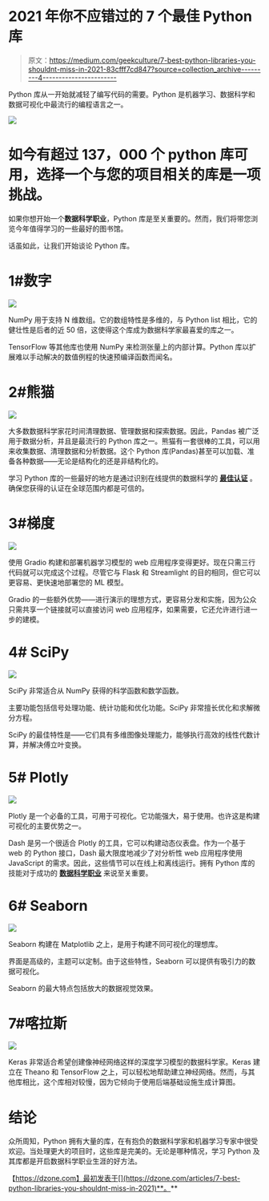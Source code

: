 # 2021 年你不应错过的 7 个最佳 Python 库

> 原文：<https://medium.com/geekculture/7-best-python-libraries-you-shouldnt-miss-in-2021-83cfff7cd847?source=collection_archive---------4----------------------->

Python 库从一开始就减轻了编写代码的需要。Python 是机器学习、数据科学和数据可视化中最流行的编程语言之一。

![](img/0b20990de90f21e311109bc95be01d7e.png)

# 如今有超过 137，000 个 python 库可用，选择一个与您的项目相关的库是一项挑战。

如果你想开始一个**数据科学职业**，Python 库是至关重要的。然而，我们将带您浏览今年值得学习的一些最好的图书馆。

话虽如此，让我们开始谈论 Python 库。

# 1#数字

![](img/5f748b2f473787ab55d5fac543e68889.png)

NumPy 用于支持 N 维数组。它的数组特性是多维的，与 Python list 相比，它的健壮性是后者的近 50 倍，这使得这个库成为数据科学家最喜爱的库之一。

TensorFlow 等其他库也使用 NumPy 来检测张量上的内部计算。Python 库以扩展难以手动解决的数值例程的快速预编译函数而闻名。

# 2#熊猫

![](img/d2341a9ab3b31962814971d136cf1e10.png)

大多数数据科学家花时间清理数据、管理数据和探索数据。因此，Pandas 被广泛用于数据分析，并且是最流行的 Python 库之一。熊猫有一套很棒的工具，可以用来收集数据、清理数据和分析数据。这个 Python 库(Pandas)甚至可以加载、准备各种数据——无论是结构化的还是非结构化的。

学习 Python 库的一些最好的地方是通过识别在线提供的数据科学的 [**最佳认证**](https://www.dasca.org/) 。确保您获得的认证在全球范围内都是可信的。

# 3#梯度

![](img/d0f860bd76452dbd23e4f36a896086df.png)

使用 Gradio 构建和部署机器学习模型的 web 应用程序变得更好。现在只需三行代码就可以完成这个过程。尽管它与 Flask 和 Streamlight 的目的相同，但它可以更容易、更快速地部署您的 ML 模型。

Gradio 的一些额外优势——进行演示的理想方式，更容易分发和实施，因为公众只需共享一个链接就可以直接访问 web 应用程序，如果需要，它还允许进行进一步的建模。

# 4# SciPy

![](img/878817e6c844d031e75f82b616ef51c1.png)

SciPy 非常适合从 NumPy 获得的科学函数和数学函数。

主要功能包括信号处理功能、统计功能和优化功能。SciPy 非常擅长优化和求解微分方程。

SciPy 的最佳特性是——它们具有多维图像处理能力，能够执行高效的线性代数计算，并解决傅立叶变换。

# 5# Plotly

![](img/efc4f822862f2428588f98277d6c5643.png)

Plotly 是一个必备的工具，可用于可视化。它功能强大，易于使用。也许这是构建可视化的主要优势之一。

Dash 是另一个很适合 Plotly 的工具，它可以构建动态仪表盘。作为一个基于 web 的 Python 接口，Dash 最大限度地减少了对分析性 web 应用程序使用 JavaScript 的需求。因此，这些情节可以在线上和离线运行。拥有 Python 库的技能对于成功的 [**数据科学职业**](https://dzone.com/articles/data-scientists-career-path-from-associate-to-dire) 来说至关重要。

# 6# Seaborn

![](img/cd425f302e9afc4679054412686ad456.png)

Seaborn 构建在 Matplotlib 之上，是用于构建不同可视化的理想库。

界面是高级的，主题可以定制。由于这些特性，Seaborn 可以提供有吸引力的数据可视化。

Seaborn 的最大特点包括放大的数据视觉效果。

# 7#喀拉斯

![](img/d324547e180a0cbd017336237ff3240b.png)

Keras 非常适合希望创建像神经网络这样的深度学习模型的数据科学家。Keras 建立在 Theano 和 TensorFlow 之上，可以轻松地帮助建立神经网络。然而，与其他库相比，这个库相对较慢，因为它倾向于使用后端基础设施生成计算图。

# 结论

众所周知，Python 拥有大量的库，在有抱负的数据科学家和机器学习专家中很受欢迎。当处理更大的项目时，这些库是完美的。无论是哪种情况，学习 Python 及其库都是开启数据科学职业生涯的好方法。

【https://dzone.com】最初发表于[](https://dzone.com/articles/7-best-python-libraries-you-shouldnt-miss-in-2021)**。**